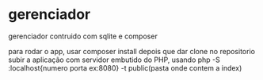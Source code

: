 # gerenciador

gerenciador contruido com sqlite e composer

para rodar o app, usar composer install depois que dar clone no repositorio
subir a aplicação com servidor embutido do PHP, usando php -S :localhost{numero porta ex:8080} -t public(pasta onde contem a index)
